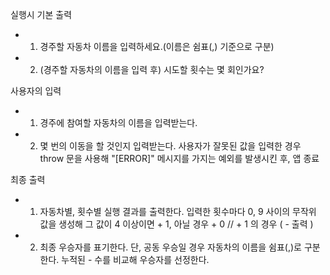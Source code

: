 실행시 기본 출력

- 1. 경주할 자동차 이름을 입력하세요.(이름은 쉼표(,) 기준으로 구분)
- 2. (경주할 자동차의 이름을 입력 후) 시도할 횟수는 몇 회인가요?

사용자의 입력

- 1. 경주에 참여할 자동차의 이름을 입력받는다.
- 2. 몇 번의 이동을 할 것인지 입력받는다.
     사용자가 잘못된 값을 입력한 경우 throw 문을 사용해 "[ERROR]" 메시지를 가지는 예외를 발생시킨 후, 앱 종료

최종 출력

- 1. 자동차별, 횟수별 실행 결과를 출력한다.
     입력한 횟수마다 0, 9 사이의 무작위 값을 생성해 그 값이 4 이상이면 + 1,
     아닐 경우 + 0 // + 1 의 경우 ( - 출력 )

- 2. 최종 우승자를 표기한다. 단, 공동 우승일 경우 자동차의 이름을 쉼표(,)로 구분한다.
     누적된 - 수를 비교해 우승자를 선정한다.
